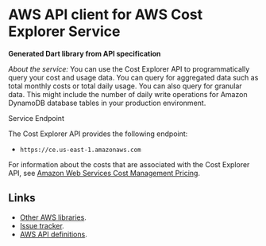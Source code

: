 # AWS API client for AWS Cost Explorer Service

**Generated Dart library from API specification**

*About the service:*
You can use the Cost Explorer API to programmatically query your cost and
usage data. You can query for aggregated data such as total monthly costs or
total daily usage. You can also query for granular data. This might include
the number of daily write operations for Amazon DynamoDB database tables in
your production environment.

Service Endpoint

The Cost Explorer API provides the following endpoint:

<ul>
<li>
<code>https://ce.us-east-1.amazonaws.com</code>
</li>
</ul>
For information about the costs that are associated with the Cost Explorer
API, see <a href="https://aws.amazon.com/aws-cost-management/pricing/">Amazon
Web Services Cost Management Pricing</a>.

## Links

- [Other AWS libraries](https://github.com/agilord/aws_client/tree/master/generated).
- [Issue tracker](https://github.com/agilord/aws_client/issues).
- [AWS API definitions](https://github.com/aws/aws-sdk-js/tree/master/apis).
